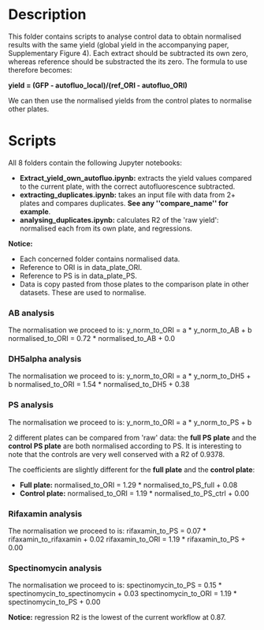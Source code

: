 # Description

This folder contains scripts to analyse control data to obtain normalised results  with the same yield (global yield in the accompanying paper, Supplementary Figure 4). Each extract should be subtracted its own zero, whereas reference should be substracted the its zero. The formula to use therefore becomes: 

**yield = (GFP - autofluo_local)/(ref_ORI - autofluo_ORI)**		

We can then use the normalised yields from the control plates to normalise other plates.

# Scripts

All 8 folders contain the following Jupyter notebooks:
* **Extract_yield_own_autofluo.ipynb:** extracts the yield values compared to the current plate, with the correct autofluorescence subtracted.
* **extracting_duplicates.ipynb:** takes an input file with data from 2+ plates and compares duplicates. **See any ''compare_name'' for example**.
* **analysing_duplicates.ipynb:** calculates R2 of the 'raw yield': normalised each from its own plate, and regressions.

**Notice:** 
* Each concerned folder contains normalised data.
* Reference to ORI is in data_plate_ORI.
* Reference to PS is in data_plate_PS. 
* Data is copy pasted from those plates to the comparison plate in other datasets. These are used to normalise.

### AB analysis

The normalisation we proceed to is:
y_norm_to_ORI = a * y_norm_to_AB + b
normalised_to_ORI = 0.72 * normalised_to_AB + 0.0

### DH5alpha analysis

The normalisation we proceed to is:
y_norm_to_ORI = a * y_norm_to_DH5 + b
normalised_to_ORI = 1.54 * normalised_to_DH5 + 0.38

### PS analysis

The normalisation we proceed to is:
y_norm_to_ORI = a * y_norm_to_PS + b

2 different plates can be compared from 'raw' data: the **full PS plate** and the **control PS plate** are both normalised according to PS. It is interesting to note that the controls are very well conserved with a R2 of 0.9378.

The coefficients are slightly different for the **full plate** and the **control plate**:
* **Full plate:** normalised_to_ORI = 1.29 * normalised_to_PS_full + 0.08
* **Control plate:** normalised_to_ORI = 1.19 * normalised_to_PS_ctrl + 0.00

### Rifaxamin analysis 

The normalisation we proceed to is:
rifaxamin_to_PS = 0.07 * rifaxamin_to_rifaxamin + 0.02
rifaxamin_to_ORI = 1.19 * rifaxamin_to_PS + 0.00

### Spectinomycin analysis

The normalisation we proceed to is:
spectinomycin_to_PS = 0.15 * spectinomycin_to_spectinomycin + 0.03
spectinomycin_to_ORI = 1.19 * spectinomycin_to_PS + 0.00

**Notice:** regression R2 is the lowest of the current workflow at 0.87.